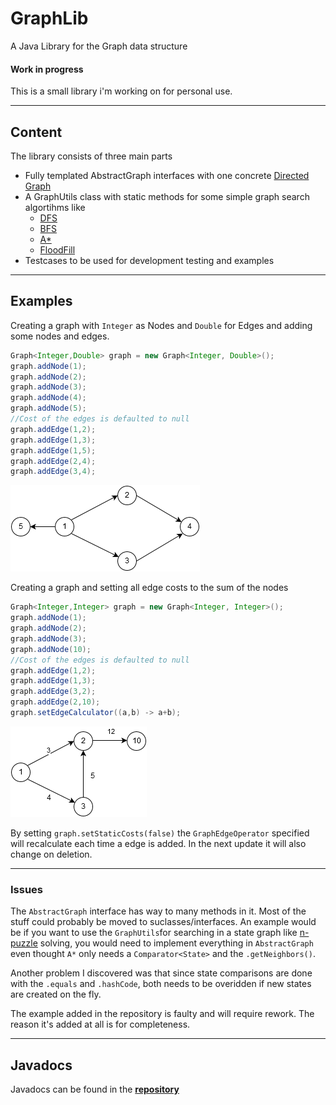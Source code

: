 # GraphLib
A Java Library for the Graph data structure
#### Work in progress
This is a small library i'm working on for personal use.
***
## Content
The library consists of three main parts
* Fully templated AbstractGraph interfaces with one concrete [Directed Graph](https://en.wikipedia.org/wiki/Directed_graph)
* A GraphUtils class with static methods for some simple graph search algortihms like 
    * [DFS](https://en.wikipedia.org/wiki/Depth-first_search)
    * [BFS](https://en.wikipedia.org/wiki/Breadth-first_search)
    * [A*](https://en.wikipedia.org/wiki/A*_search_algorithm)
    * [FloodFill](https://en.wikipedia.org/wiki/Flood_fill)
* Testcases to be used for development testing and examples

***

## Examples
Creating a graph with `Integer` as Nodes and `Double` for Edges and adding some nodes and edges.
```java
Graph<Integer,Double> graph = new Graph<Integer, Double>();
graph.addNode(1);
graph.addNode(2);
graph.addNode(3);
graph.addNode(4);
graph.addNode(5);
//Cost of the edges is defaulted to null
graph.addEdge(1,2);
graph.addEdge(1,3);
graph.addEdge(1,5);
graph.addEdge(2,4);
graph.addEdge(3,4);
```
![Example](https://github.com/sci10n/GraphLib/blob/master/web/Graph_ex.png "Example Graph")

Creating a graph and setting all edge costs to the sum of the nodes
```java
Graph<Integer,Integer> graph = new Graph<Integer, Integer>();
graph.addNode(1);
graph.addNode(2);
graph.addNode(3);
graph.addNode(10);
//Cost of the edges is defaulted to null
graph.addEdge(1,2);
graph.addEdge(1,3);
graph.addEdge(3,2);
graph.addEdge(2,10);
graph.setEdgeCalculator((a,b) -> a+b);
```
![Example](https://github.com/sci10n/GraphLib/blob/master/web/Graph_ex2.png "Example Graph nr2")

By setting `graph.setStaticCosts(false)` the `GraphEdgeOperator` specified will recalculate each time a edge is added. In the next update it will also change on deletion.

***
### Issues
The `AbstractGraph` interface has way to many methods in it. Most of the stuff could probably be moved to suclasses/interfaces.
An example would be if you want to use the `GraphUtils`for searching in a state graph like [n-puzzle](https://en.wikipedia.org/wiki/15_puzzle) solving, you would need to implement everything in `AbstractGraph` even thought `A*` only needs a `Comparator<State>` and the `.getNeighbors()`. 

Another problem I discovered was that since state comparisons are done with the `.equals` and `.hashCode`, both needs to be overidden if new states are created on the fly.

The example added in the repository is faulty and will require rework. The reason it's added at all is for completeness.
***
## Javadocs
Javadocs can be found in the [__repository__](https://github.com/sci10n/GraphLib/blob/master/GraphLib/doc/)
